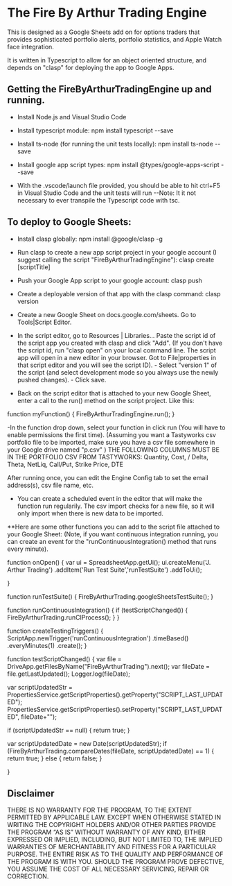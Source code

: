 # The Fire By Arthur Trading Engine
This is designed as a Google Sheets add on for options traders that provides sophisticated portfolio alerts, portfolio statistics, and Apple Watch face integration.

It is written in Typescript to allow for an object oriented structure, and depends on "clasp" for deploying the app to Google Apps.

## Getting the FireByArthurTradingEngine up and running.

- Install Node.js and Visual Studio Code
- Install typescript module: npm install typescript --save
- Install ts-node (for running the unit tests locally): npm install ts-node --save
- Install google app script types: npm install @types/google-apps-script --save

- With the .vscode/launch file provided, you should be able to hit ctrl+F5 in Visual Studio Code and the unit tests will run
        --Note: It it not necessary to ever transpile the Typescript code with tsc.

## To deploy to Google Sheets:

- Install clasp globally: npm install @google/clasp -g
- Run clasp to create a new app script project in your google account (I suggest calling the script "FireByArthurTradingEngine"): clasp create [scriptTitle] 
- Push your Google App script to your google account: clasp push
- Create a deployable version of that app with the clasp command: clasp version

- Create a new Google Sheet on docs.google.com/sheets. Go to Tools|Script Editor.
- In the script editor, go to Resources | Libraries... Paste the script id of the script app you created with clasp and click "Add". 
        (If you don't have the script id, run "clasp open" on your local command line. The script app will
        open in a new editor in your browser. Got to File|properties in that script editor and you will see the script ID).
        - Select "version 1" of the script (and select development mode so you always use the newly pushed changes).
        - Click save.

- Back on the script editor that is attached to your new Google Sheet, enter a call to the run() method on the script project.
    Like this:

function myFunction() {
   FireByArthurTradingEngine.run();
}


-In the function drop down, select your function in click run (You will have to enable permissions the first time).
    (Assuming you want a Tastyworks csv portfolio file to be imported, make sure you have a csv file somewhere in your
    Google drive named "p.csv" )
    THE FOLLOWING COLUMNS MUST BE IN THE PORTFOLIO CSV FROM TASTYWORKS: Quantity, Cost, / Delta, Theta, NetLiq, Call/Put, Strike Price, DTE
    
After running once, you can edit the Engine Config tab to set the email address(s), csv file name, etc.

- You can create a scheduled event in the editor that will make the function run regularily. The csv import checks for a new file,
so it will only import when there is new data to be imported.



**Here are some other functions you can add to the script file attached to your Google Sheet:
(Note, if you want continuous integration running, you can create an event for the "runContinuousIntegration() method that runs every minute).


function onOpen() {
  var ui = SpreadsheetApp.getUi();
  ui.createMenu('J. Arthur Trading')
      .addItem('Run Test Suite','runTestSuite')
      .addToUi();

}

function runTestSuite() {
  FireByArthurTrading.googleSheetsTestSuite();
}

function runContinuousIntegration() {
    if (testScriptChanged()) {
        FireByArthurTrading.runCIProcess();
    }
}

function createTestingTriggers() {
    ScriptApp.newTrigger('runContinuousIntegration')
      .timeBased()
      .everyMinutes(1)
      .create();
}



function testScriptChanged() {
   var file = DriveApp.getFilesByName("FireByArthurTrading").next();
   var fileDate = file.getLastUpdated();
   Logger.log(fileDate);
   
   var scriptUpdatedStr = PropertiesService.getScriptProperties().getProperty("SCRIPT_LAST_UPDATED");
   PropertiesService.getScriptProperties().setProperty("SCRIPT_LAST_UPDATED", fileDate+"");
   
   if (scriptUpdatedStr == null) {
       return true;
   }
   
   var scriptUpdatedDate = new Date(scriptUpdatedStr);
   if (FireByArthurTrading.compareDates(fileDate, scriptUpdatedDate) == 1) {
       return true;
   }
   else {
       return false;
   }
 
}

## Disclaimer

THERE IS NO WARRANTY FOR THE PROGRAM, TO THE EXTENT PERMITTED BY APPLICABLE LAW. EXCEPT WHEN OTHERWISE STATED IN WRITING THE COPYRIGHT HOLDERS AND/OR OTHER PARTIES PROVIDE THE PROGRAM “AS IS” WITHOUT WARRANTY OF ANY KIND, EITHER EXPRESSED OR IMPLIED, INCLUDING, BUT NOT LIMITED TO, THE IMPLIED WARRANTIES OF MERCHANTABILITY AND FITNESS FOR A PARTICULAR PURPOSE. THE ENTIRE RISK AS TO THE QUALITY AND PERFORMANCE OF THE PROGRAM IS WITH YOU. SHOULD THE PROGRAM PROVE DEFECTIVE, YOU ASSUME THE COST OF ALL NECESSARY SERVICING, REPAIR OR CORRECTION.






